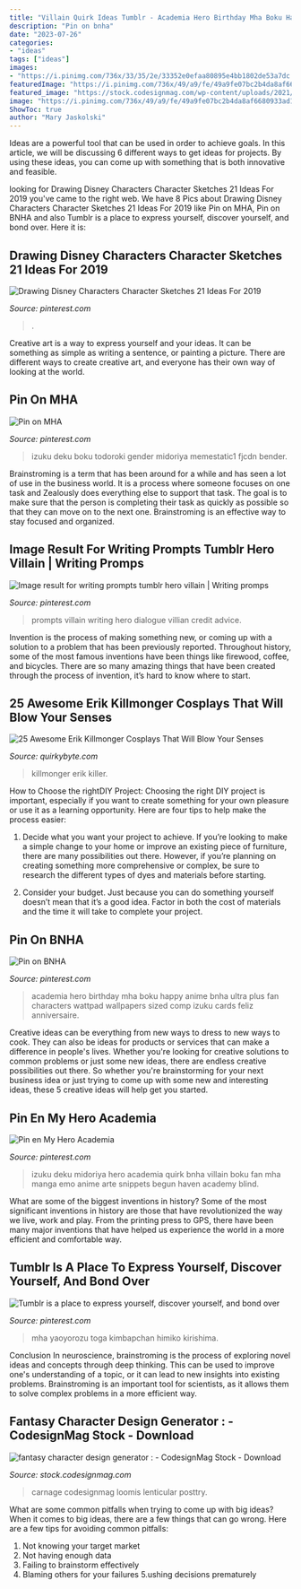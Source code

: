 ```yaml
---
title: "Villain Quirk Ideas Tumblr - Academia Hero Birthday Mha Boku Happy Anime Bnha Ultra Plus Fan Characters Wattpad Wallpapers Sized Comp Izuku Cards Feliz Anniversaire"
description: "Pin on bnha"
date: "2023-07-26"
categories:
- "ideas"
tags: ["ideas"]
images:
- "https://i.pinimg.com/736x/33/35/2e/33352e0efaa80895e4bb1802de53a7dc.jpg"
featuredImage: "https://i.pinimg.com/736x/49/a9/fe/49a9fe07bc2b4da8af6680933ad18944.jpg"
featured_image: "https://stock.codesignmag.com/wp-content/uploads/2021/02/fantasy-character-design-generator-Spencer-Blair-768x1301.png"
image: "https://i.pinimg.com/736x/49/a9/fe/49a9fe07bc2b4da8af6680933ad18944.jpg"
ShowToc: true
author: "Mary Jaskolski"
---
```



Ideas are a powerful tool that can be used in order to achieve goals. In this article, we will be discussing 6 different ways to get ideas for projects. By using these ideas, you can come up with something that is both innovative and feasible.

	

		
looking for Drawing Disney Characters Character Sketches 21 Ideas For 2019 you've came to the right web. We have 8 Pics about Drawing Disney Characters Character Sketches 21 Ideas For 2019 like Pin on MHA, Pin on BNHA and also Tumblr is a place to express yourself, discover yourself, and bond over. Here it is:
		
    
## Drawing Disney Characters Character Sketches 21 Ideas For 2019

<img loading=lazy src="https://i.pinimg.com/originals/39/85/b1/3985b1adcc76cc722894954751bd7c3e.png" onerror="this.onerror=null;this.src='https://tse2.mm.bing.net/th?id=OIP.zSYEjsQVUDK_kSmclYPOWwAAAA&amp;pid=15.1';" alt="Drawing Disney Characters Character Sketches 21 Ideas For 2019">

_Source: pinterest.com_

>. 

	

Creative art is a way to express yourself and your ideas. It can be something as simple as writing a sentence, or painting a picture. There are different ways to create creative art, and everyone has their own way of looking at the world.

    
## Pin On MHA

<img loading=lazy src="https://i.pinimg.com/736x/eb/5b/b3/eb5bb388cead3df4431979bf8a62c6b6.jpg" onerror="this.onerror=null;this.src='https://tse1.mm.bing.net/th?id=OIP.Tb3JzskhxfbrYlXldEpWmgHaKJ&amp;pid=15.1';" alt="Pin on MHA">

_Source: pinterest.com_

>izuku deku boku todoroki gender midoriya memestatic1 fjcdn bender. 

	

Brainstroming is a term that has been around for a while and has seen a lot of use in the business world. It is a process where someone focuses on one task and Zealously does everything else to support that task. The goal is to make sure that the person is completing their task as quickly as possible so that they can move on to the next one. Brainstroming is an effective way to stay focused and organized.

    
## Image Result For Writing Prompts Tumblr Hero Villain | Writing Promps

<img loading=lazy src="https://i.pinimg.com/736x/2e/3c/87/2e3c87e13d6820e3c3e2495aa750ff9d.jpg" onerror="this.onerror=null;this.src='https://tse4.mm.bing.net/th?id=OIP.gqUPBIa_ZqkvMSaing87AAHaNK&amp;pid=15.1';" alt="Image result for writing prompts tumblr hero villain | Writing promps">

_Source: pinterest.com_

>prompts villain writing hero dialogue villian credit advice. 

	

Invention is the process of making something new, or coming up with a solution to a problem that has been previously reported. Throughout history, some of the most famous inventions have been things like firewood, coffee, and bicycles. There are so many amazing things that have been created through the process of invention, it’s hard to know where to start.

    
## 25 Awesome Erik Killmonger Cosplays That Will Blow Your Senses

<img loading=lazy src="https://www.quirkybyte.com/wp-content/uploads/2018/11/DeoS5WTWsAIjoHU.jpg" onerror="this.onerror=null;this.src='https://tse1.mm.bing.net/th?id=OIP.Mamh4SwKIMS_4gQLaPoEaAHaI9&amp;pid=15.1';" alt="25 Awesome Erik Killmonger Cosplays That Will Blow Your Senses">

_Source: quirkybyte.com_

>killmonger erik killer. 

	

How to Choose the rightDIY Project:
Choosing the right DIY project is important, especially if you want to create something for your own pleasure or use it as a learning opportunity. Here are four tips to help make the process easier:
1. Decide what you want your project to achieve. If you’re looking to make a simple change to your home or improve an existing piece of furniture, there are many possibilities out there. However, if you’re planning on creating something more comprehensive or complex, be sure to research the different types of dyes and materials before starting.

2. Consider your budget. Just because you can do something yourself doesn’t mean that it’s a good idea. Factor in both the cost of materials and the time it will take to complete your project.

    
## Pin On BNHA

<img loading=lazy src="https://i.pinimg.com/736x/7e/d2/dc/7ed2dc6a5a526fce14388060008f4e90.jpg" onerror="this.onerror=null;this.src='https://tse1.mm.bing.net/th?id=OIP.Si0kbI-zEdyUehAJqpMj2QHaEn&amp;pid=15.1';" alt="Pin on BNHA">

_Source: pinterest.com_

>academia hero birthday mha boku happy anime bnha ultra plus fan characters wattpad wallpapers sized comp izuku cards feliz anniversaire. 

	

Creative ideas can be everything from new ways to dress to new ways to cook. They can also be ideas for products or services that can make a difference in people's lives. Whether you're looking for creative solutions to common problems or just some new ideas, there are endless creative possibilities out there. So whether you're brainstorming for your next business idea or just trying to come up with some new and interesting ideas, these 5 creative ideas will help get you started.

    
## Pin En My Hero Academia

<img loading=lazy src="https://i.pinimg.com/736x/49/a9/fe/49a9fe07bc2b4da8af6680933ad18944.jpg" onerror="this.onerror=null;this.src='https://tse3.mm.bing.net/th?id=OIP.UKNZOK4emQZ6agBaJhJfjgHaGD&amp;pid=15.1';" alt="Pin en My Hero Academia">

_Source: pinterest.com_

>izuku deku midoriya hero academia quirk bnha villain boku fan mha manga emo anime arte snippets begun haven academy blind. 

	

What are some of the biggest inventions in history?
Some of the most significant inventions in history are those that have revolutionized the way we live, work and play. From the printing press to GPS, there have been many major inventions that have helped us experience the world in a more efficient and comfortable way.

    
## Tumblr Is A Place To Express Yourself, Discover Yourself, And Bond Over

<img loading=lazy src="https://i.pinimg.com/736x/33/35/2e/33352e0efaa80895e4bb1802de53a7dc.jpg" onerror="this.onerror=null;this.src='https://tse2.mm.bing.net/th?id=OIP.OEXALnIiRdL1DE7hgNAEpAHaFO&amp;pid=15.1';" alt="Tumblr is a place to express yourself, discover yourself, and bond over">

_Source: pinterest.com_

>mha yaoyorozu toga kimbapchan himiko kirishima. 

	

Conclusion
In neuroscience, brainstroming is the process of exploring novel ideas and concepts through deep thinking. This can be used to improve one's understanding of a topic, or it can lead to new insights into existing problems. Brainstroming is an important tool for scientists, as it allows them to solve complex problems in a more efficient way.

    
## Fantasy Character Design Generator : - CodesignMag Stock - Download

<img loading=lazy src="https://stock.codesignmag.com/wp-content/uploads/2021/02/fantasy-character-design-generator-Spencer-Blair-768x1301.png" onerror="this.onerror=null;this.src='https://tse1.mm.bing.net/th?id=OIP.N2x_L1qHXCKhSb_F9NohYgHaMi&amp;pid=15.1';" alt="fantasy character design generator : - CodesignMag Stock - Download">

_Source: stock.codesignmag.com_

>carnage codesignmag loomis lenticular posttry. 

	

What are some common pitfalls when trying to come up with big ideas?
When it comes to big ideas, there are a few things that can go wrong. Here are a few tips for avoiding common pitfalls: 
1. Not knowing your target market 
2. Not having enough data 
3. Failing to brainstorm effectively 
4. Blaming others for your failures 
5.ushing decisions prematurely 

